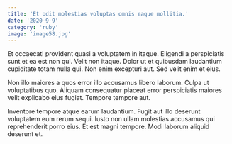 ```yaml
---
title: 'Et odit molestias voluptas omnis eaque mollitia.'
date: '2020-9-9'
category: 'ruby'
image: 'image58.jpg'
---
```


Et occaecati provident quasi a voluptatem in itaque. Eligendi a perspiciatis sunt et ea est non qui. Velit non itaque. Dolor ut et quibusdam laudantium cupiditate totam nulla qui. Non enim excepturi aut. Sed velit enim et eius.
 Non illo maiores a quos error illo accusamus libero laborum. Culpa ut voluptatibus quo. Aliquam consequatur placeat error perspiciatis maiores velit explicabo eius fugiat. Tempore tempore aut.
 Inventore tempore atque earum laudantium. Fugit aut illo deserunt voluptatem eum rerum sequi. Iusto non ullam molestias accusamus qui reprehenderit porro eius. Et est magni tempore. Modi laborum aliquid deserunt et.
